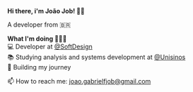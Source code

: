 
<strong>
  Hi there, i'm João Job! 👋🏻
</strong>

<p>
  A developer from 🇧🇷
</p>

<p>
  <strong>What I'm doing 👨🏻‍💻</strong> <br>
  💻 Developer at 
  <a href ="https://softdesign.com.br/">
    @SoftDesign
  </a> <br>
  📚 Studying analysis and systems development at
  <a href ="http://www.unisinos.br/">
    @Unisinos
  </a> <br>
  🍂 Building my journey
</p>

<p>
  📫 How to reach me: <a href='mailto:joao.gabrielfjob@gmail.com'>joao.gabrielfjob@gmail.com</a>
</p>
